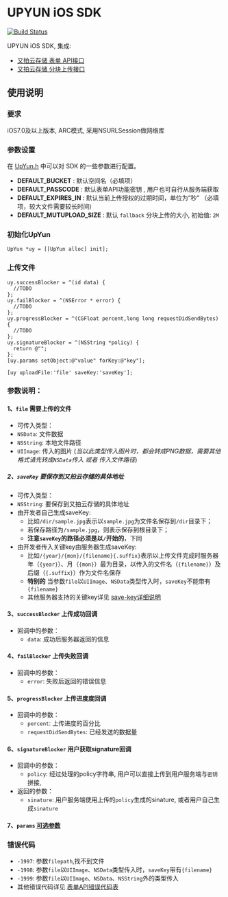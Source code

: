 # UPYUN iOS SDK
[![Build Status](https://travis-ci.org/upyun/iOS-sdk.svg?branch=master)](https://travis-ci.org/upyun/iOS-sdk)

UPYUN iOS SDK, 集成:
- [又拍云存储 表单 API接口](http://docs.upyun.com/api/form_api/) 
- [又拍云存储 分块上传接口](http://docs.upyun.com/api/multipart_upload/)


## 使用说明
### 要求
iOS7.0及以上版本, ARC模式, 采用NSURLSession做网络库
### 参数设置
在 [UpYun.h](https://github.com/upyun/iOS-sdk/blob/master/UpYunSDK/UpYun.h) 中可以对 SDK 的一些参数进行配置。

* **DEFAULT_BUCKET** : 默认空间名（必填项）
* **DEFAULT_PASSCODE** : 默认表单API功能密钥 , 用户也可自行从服务端获取
* **DEFAULT_EXPIRES_IN** : 默认当前上传授权的过期时间，单位为“秒” （必填项，较大文件需要较长时间)
* **DEFAULT_MUTUPLOAD_SIZE** : 默认 `fallback` 分块上传的大小, 初始值: `2M`


### 初始化UpYun
````
UpYun *uy = [[UpYun alloc] init];
````

### 上传文件

````
uy.successBlocker = ^(id data) {
  //TODO
};
uy.failBlocker = ^(NSError * error) {
  //TODO
};
uy.progressBlocker = ^(CGFloat percent,long long requestDidSendBytes) {
  //TODO
};
uy.signatureBlocker = ^(NSString *policy) {
  return @"";
};
[uy.params setObject:@"value" forKey:@"key"];

[uy uploadFile:'file' saveKey:'saveKey'];
````
### 参数说明：

#### 1、`file` 需要上传的文件
* 可传入类型：
 * `NSData`:   文件数据
 * `NSString`: 本地文件路径
 * `UIImage`:  传入的图片 (*当以此类型传入图片时，都会转成PNG数据，需要其他格式请先转成`NSData`传入 或者 传入文件路径*)

##### 2、`saveKey` 要保存到又拍云存储的具体地址
* 可传入类型：
 * `NSString`: 要保存到又拍云存储的具体地址
* 由开发者自己生成saveKey:
  * 比如`/dir/sample.jpg`表示以`sample.jpg`为文件名保存到`/dir`目录下；
  * 若保存路径为`/sample.jpg`，则表示保存到根目录下；
  * **注意`saveKey`的路径必须是以`/`开始的**，下同
* 由开发者传入关键key由服务器生成saveKey:
  * 比如`/{year}/{mon}/{filename}{.suffix}`表示以上传文件完成时服务器年（`{year}`）、月（`{mon}`）最为目录，以传入的文件名（`{filename}`）及后缀（`{.suffix}`）作为文件名保存
  * **特别的** 当参数`file`以`UIImage`、`NSData`类型传入时，`saveKey`不能带有`{filename}`
  * 其他服务器支持的关键key详见 [save-key详细说明](http://docs.upyun.com/api/form_api/#_4) 

#### 3、`successBlocker` 上传成功回调
* 回调中的参数：
  * `data`: 成功后服务器返回的信息

#### 4、`failBlocker` 上传失败回调
* 回调中的参数：
  * `error`: 失败后返回的错误信息

#### 5、`progressBlocker` 上传进度度回调
* 回调中的参数：
  * `percent`: 上传进度的百分比
  * `requestDidSendBytes`: 已经发送的数据量
 
#### 6、`signatureBlocker` 用户获取signature回调
* 回调中的参数：
  * `policy`: 经过处理的policy字符串, 用户可以直接上传到用户服务端与`密钥`拼接, 
* 返回的参数：
  * `sinature`: 用户服务端使用上传的`policy`生成的sinature, 或者用户自己生成`sinature`
 
#### 7、`params` [可选参数](http://docs.upyun.com/api/form_api/#api_1)


### 错误代码
* `-1997`: 参数`filepath`,找不到文件
* `-1998`: 参数`file`以`UIImage`、`NSData`类型传入时，`saveKey`带有`{filename}`
* `-1999`: 参数`file`以`UIImage`、`NSData`、`NSString`外的类型传入
* 其他错误代码详见 [表单API错误代码表](http://docs.upyun.com/api/errno/)
